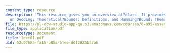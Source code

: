 ```yaml
---
content_type: resource
description: 'This resource gives you an overview of?class. It provides information
  on Deoding; Theoretical?Bounds: Definitions, and Hamming?Bound; Themes and; Appendix?on?Algebra.'
file: https://ol-ocw-studio-app-qa.s3.amazonaws.com/courses/6-895-essential-coding-theory-fall-2004/52c97b8afa15b85a5feeddf2825b57ab_lect01.pdf
file_type: application/pdf
resourcetype: Document
title: lect01.pdf
uid: 52c97b8a-fa15-b85a-5fee-ddf2825b57ab
---
```


